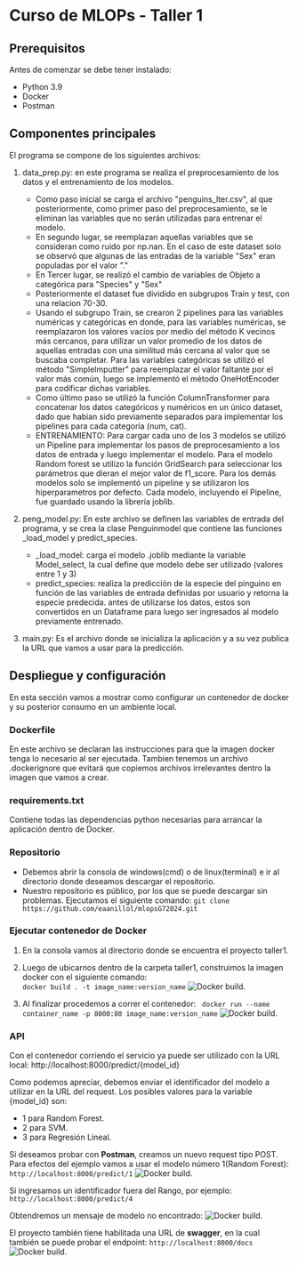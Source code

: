 # Curso de MLOPs - Taller 1

## Prerequisitos
Antes de comenzar se debe tener instalado:
- Python 3.9
- Docker
- Postman

## Componentes principales

El programa se compone de los siguientes archivos:

1. data_prep.py: en este programa se realiza el preprocesamiento de los datos y el entrenamiento de los modelos.
     -   Como paso inicial se carga el archivo "penguins_lter.csv", al que posteriormente, como primer paso del preprocesamiento, se le eliminan las variables que no serán utilizadas para entrenar el modelo.
     -   En segundo lugar, se reemplazan aquellas variables que se consideran como ruido por np.nan. En el caso de este dataset solo se observó que  algunas de las entradas de la variable "Sex" eran populadas por el valor "."
     -   En Tercer lugar, se realizó el cambio de variables de Objeto a categórica para "Species" y "Sex"
     -   Posteriormente el dataset fue dividido en subgrupos Train y test, con una relacion 70-30.
     -   Usando el subgrupo Train, se crearon 2 pipelines para las variables numéricas y categóricas en donde, para las variables numéricas, se reemplazaron los valores vacíos por medio del método K vecinos más cercanos, para utilizar un valor promedio de los datos de aquellas entradas con una similitud más cercana al valor que se buscaba completar. Para las variables categóricas se utilizó el método "SimpleImputter" para reemplazar el valor faltante por el valor más común, luego se implementó el método OneHotEncoder para codificar dichas variables.
     -   Como último paso se utilizó la función ColumnTransformer para concatenar los datos categóricos y numéricos en un único dataset, dado que habían sido previamente separados para implementar los pipelines para cada categoría (num, cat).
     -   ENTRENAMIENTO: Para cargar cada uno de los 3 modelos se utilizó un Pipeline para implementar los pasos de preprocesamiento a los datos de entrada y luego implementar el modelo. Para el modelo Random forest se utilizo la función GridSearch para seleccionar los parámetros que dieran el mejor valor de f1_score. Para los demás modelos solo se implementó un pipeline y se utilizaron los hiperparametros por defecto. Cada modelo, incluyendo el Pipeline, fue guardado usando la librería joblib.

2. peng_model.py: En este archivo se definen las variables de entrada del programa, y se crea la clase Penguinmodel que contiene las funciones _load_model y predict_species.
     - _load_model: carga el modelo .joblib mediante la variable Model_select, la cual define que modelo debe ser utilizado (valores entre 1 y 3)
     - predict_species: realiza la predicción de la especie del pinguino en función de las variables de entrada definidas por usuario y retorna la especie predecida. antes de utilizarse los datos, estos son convertidos en un Dataframe para luego ser ingresados al modelo previamente entrenado.

3. main.py: Es el archivo donde se inicializa la aplicación y a su vez publica la URL que vamos a usar para la predicción.

## Despliegue y configuración
En esta sección vamos a mostrar como configurar  un contenedor de docker y su posterior consumo en un ambiente local. 

###  Dockerfile
En este archivo se declaran las instrucciones para que la imagen docker tenga lo necesario al ser ejecutada. Tambien tenemos un archivo .dockerignore que evitará que copiemos archivos irrelevantes dentro la imagen que vamos a crear.

### requirements.txt
Contiene todas las dependencias python necesarias para arrancar la aplicación dentro de Docker.  

### Repositorio
- Debemos abrir la consola de windows(cmd) o de linux(terminal) e ir al directorio donde deseamos descargar el repositorio.
- Nuestro repositorio es público, por los que se puede descargar sin problemas. Ejecutamos el siguiente comando:
  ```git clone  https://github.com/eaanillol/mlopsG72024.git```

### Ejecutar contenedor de Docker
1. En la consola vamos al directorio donde se encuentra el proyecto taller1.

2. Luego de ubicarnos dentro de la carpeta taller1, construimos la imagen docker con el siguiente comando:   
``` docker build . -t image_name:version_name ```
![Docker build.](./images/docker_build.png)

3. Al finalizar procedemos a correr el contenedor:
``` docker run --name container_name -p 8000:80 image_name:version_name```
![Docker build.](./images/docker_run.png)

### API
Con el contenedor corriendo el servicio ya puede ser utilizado con la URL  local:
http://localhost:8000/predict/{model_id}

Como podemos apreciar, debemos enviar el identificador del modelo a utilizar en la URL del request. Los posibles valores para la variable {model_id} son:
- 1 para Random Forest.
- 2 para SVM.
- 3 para Regresión Líneal.

Si deseamos probar con **Postman**, creamos un nuevo request tipo POST. Para efectos del ejemplo vamos a usar el modelo número 1(Random Forest):
``` http://localhost:8000/predict/1 ```
![Docker build.](./images/postman_model_1.png)

Si ingresamos un identificador fuera del Rango, por ejemplo:
``` http://localhost:8000/predict/4 ```

Obtendremos un mensaje de modelo no encontrado:
![Docker build.](./images/postman_invalid_value.png)

El proyecto también tiene habilitada una URL de **swagger**, en la cual también se puede probar el endpoint:
``` http://localhost:8000/docs ```
![Docker build.](./images/swagger_1.png)
